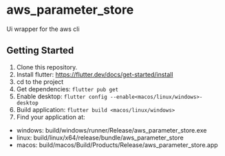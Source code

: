 # aws_parameter_store

Ui wrapper for the aws cli

## Getting Started

1. Clone this repository.
2. Install flutter: https://flutter.dev/docs/get-started/install
3. cd to the project
4. Get dependencies: `flutter pub get`
5. Enable desktop: `flutter config --enable<macos/linux/windows>-desktop`
6. Build application: `flutter build <macos/linux/windows>`
7. Find your application at:
 * windows: build/windows/runner/Release/aws_parameter_store.exe
 * linux: build/linux/x64/release/bundle/aws_parameter_store
 * macos: build/macos/Build/Products/Release/aws_parameter_store.app